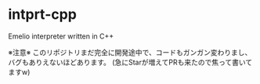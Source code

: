 # intprt-cpp
Emelio interpreter written in C++

※注意※
このリポジトリまだ完全に開発途中で、コードもガンガン変わりまし、バグもありえないほどあります。
(急にStarが増えてPRも来たので焦って書いてますw)
